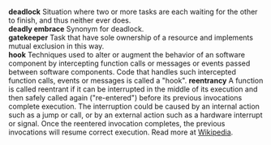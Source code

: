 **deadlock** Situation where two or more tasks are each waiting for the other to finish, and thus neither ever does.  
**deadly embrace** Synonym for deadlock.  
**gatekeeper** Task that have sole ownership of a resource and implements mutual exclusion in this way.  
**hook** Techniques used to alter or augment the behavior of an software component by intercepting function calls or messages or events passed between software components. Code that handles such intercepted function calls, events or messages is called a "hook".
**reentrancy** A function is called reentrant if it can be interrupted in the middle of its execution and then safely called again ("re-entered") before its previous invocations complete execution. The interruption could be caused by an internal action such as a jump or call, or by an external action such as a hardware interrupt or signal. Once the reentered invocation completes, the previous invocations will resume correct execution. Read more at [Wikipedia](http://en.wikipedia.org/wiki/Reentrancy_%28computing%29).  
